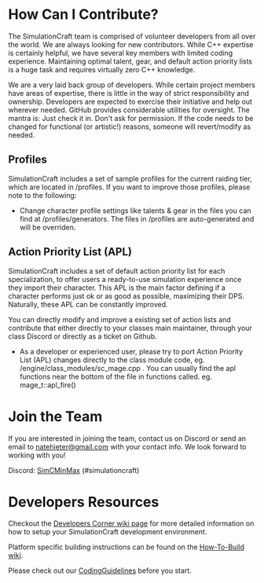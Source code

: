 
# How Can I Contribute?

The SimulationCraft team is comprised of volunteer developers from all over the world. We are always looking for new contributors.
While C++ expertise is certainly helpful, we have several key members with limited coding experience.
Maintaining optimal talent, gear, and default action priority lists is a huge task and requires virtually zero C++ knowledge.

We are a very laid back group of developers. While certain project members have areas of expertise, 
there is little in the way of strict responsibility and ownership. Developers are expected to exercise their 
initiative and help out wherever needed. GitHub provides considerable utilities for oversight. 
The mantra is: Just check it in. Don't ask for permission. If the code needs to be changed for functional (or artistic!) reasons,
someone will revert/modify as needed.

## Profiles
SimulationCraft includes a set of sample profiles for the current raiding tier, which are located in /profiles.
If you want to improve those profiles, please note to the following:
 * Change character profile settings like talents & gear in the files you can find at /profiles/generators.
   The files in /profiles are auto-generated and will be overriden.

## Action Priority List (APL)
SimulationCraft includes a set of default action priority list for each specialization, to offer users a ready-to-use 
simulation experience once they import their character. This APL is the main factor defining if a character performs just ok 
or as good as possible, maximizing their DPS. Naturally, these APL can be constantly improved.

You can directly modify and improve a existing set of action lists and contribute that either directly to your classes main 
maintainer, through your class Discord or directly as a ticket on Github.

 * As a developer or experienced user, please try to port Action Priority List (APL) changes directly to the class module code,
   eg. /engine/class_modules/sc_mage.cpp . You can usually find the apl functions near the bottom of the file in functions 
   called. eg. mage_t::apl_fire()

# Join the Team

If you are interested in joining the team, contact us on Discord or send an email to natehieter@gmail.com with your contact info.
We look forward to working with you!

Discord: [SimCMinMax](https://discord.gg/tFR2uvK) (#simulationcraft)

# Developers Resources
Checkout the [Developers Corner wiki page](Participate) for more detailed information on how to setup your 
SimulationCraft development environment.

Platform specific building instructions can be found on the [How-To-Build wiki](HowToBuild).

Please check out our [CodingGuidelines](CodingGuidelines) before you start.